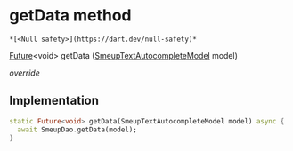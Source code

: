 


# getData method




    *[<Null safety>](https://dart.dev/null-safety)*




[Future](https://api.flutter.dev/flutter/dart-async/Future-class.html)&lt;void> getData
([SmeupTextAutocompleteModel](../../smeup_models_widgets_smeup_text_autocomplete_model/SmeupTextAutocompleteModel-class.md) model)

_override_






## Implementation

```dart
static Future<void> getData(SmeupTextAutocompleteModel model) async {
  await SmeupDao.getData(model);
}
```








